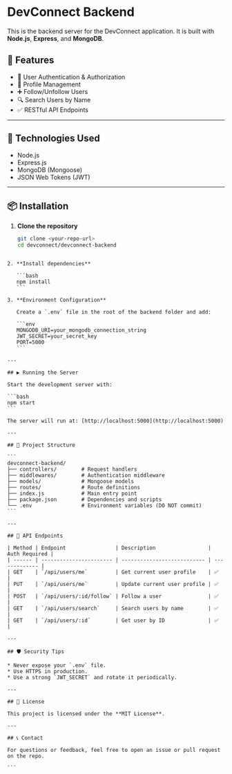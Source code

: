 # DevConnect Backend

This is the backend server for the DevConnect application. It is built with **Node.js**, **Express**, and **MongoDB**.

## 🚀 Features

- 🔐 User Authentication & Authorization
- 👤 Profile Management
- ➕ Follow/Unfollow Users
- 🔍 Search Users by Name
- ✅ RESTful API Endpoints

---

## 🧰 Technologies Used

- Node.js
- Express.js
- MongoDB (Mongoose)
- JSON Web Tokens (JWT)

---

## 📦 Installation

1. **Clone the repository**
   ```bash
   git clone <your-repo-url>
   cd devconnect/devconnect-backend
   ```

````

2. **Install dependencies**

   ```bash
   npm install
   ```

3. **Environment Configuration**

   Create a `.env` file in the root of the backend folder and add:

   ```env
   MONGODB_URI=your_mongodb_connection_string
   JWT_SECRET=your_secret_key
   PORT=5000
   ```

---

## ▶️ Running the Server

Start the development server with:

```bash
npm start
```

The server will run at: [http://localhost:5000](http://localhost:5000)

---

## 📁 Project Structure

```
devconnect-backend/
├── controllers/        # Request handlers
├── middlewares/        # Authentication middleware
├── models/             # Mongoose models
├── routes/             # Route definitions
├── index.js            # Main entry point
├── package.json        # Dependencies and scripts
└── .env                # Environment variables (DO NOT commit)
```

---

## 🔗 API Endpoints

| Method | Endpoint                | Description                 | Auth Required |
| ------ | ----------------------- | --------------------------- | ------------- |
| GET    | `/api/users/me`         | Get current user profile    | ✅             |
| PUT    | `/api/users/me`         | Update current user profile | ✅             |
| POST   | `/api/users/:id/follow` | Follow a user               | ✅             |
| GET    | `/api/users/search`     | Search users by name        | ✅             |
| GET    | `/api/users/:id`        | Get user by ID              | ✅             |

---

## 🛡️ Security Tips

* Never expose your `.env` file.
* Use HTTPS in production.
* Use a strong `JWT_SECRET` and rotate it periodically.

---

## 📜 License

This project is licensed under the **MIT License**.

---

## 📞 Contact

For questions or feedback, feel free to open an issue or pull request on the repo.

```
````
